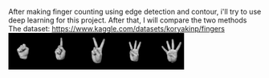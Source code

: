 After making finger counting using edge detection and contour, i'll try to use deep learning for this project. After that, I will compare the two methods <br>
The dataset: https://www.kaggle.com/datasets/koryakinp/fingers <br>
<img src="Image/dataset-cover.jpg" width="350" alt="accessibility text">
